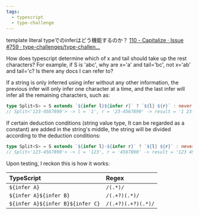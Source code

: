```yaml
---
tags:
  - typescript
  - type-challenge
---
```


template literal typeでのinferはどう機能するのか？
[110 - Capitalize · Issue #759 · type-challenges/type-challen...](https://github.com/type-challenges/type-challenges/issues/759)

How does typescript determine which of x and tail should take up the rest characters? For example, if S is 'abc', why are x='a' and tail='bc', not x='ab' and tail='c? Is there any docs I can refer to?

If a string is only inferred using infer without any other information, the previous infer will only infer one character at a time, and the last infer will infer all the remaining characters, such as:
```ts
type Split<S> = S extends `${infer l}${infer r}` ? `${l} ${r}` : never
// Split<'123-4567890'> -> l = '1', r = '23-4567890' -> result = '1 23-457890'
```

If certain deduction conditions (string value type, It can be regarded as a constant) are added in the string's middle, the string will be divided according to the deduction conditions:
```ts
type Split<S> = S extends `${infer l}-${infer r}` ? `${l} ${r}` : never
// Split<'123-4567890'> -> l = '123', r = '4567890' -> result = '123 4567890'
```

Upon testing, I reckon this is how it works:

| TypeScript                       | Regex              |
| :------------------------------- | :----------------- |
| `${infer A}`                     | `/(.*)/`           |
| `${infer A}${infer B}`           | `/(.+?)(.*)/`      |
| `${infer A}${infer B}${infer C}` | `/(.+?)(.+?)(.*)/` |
